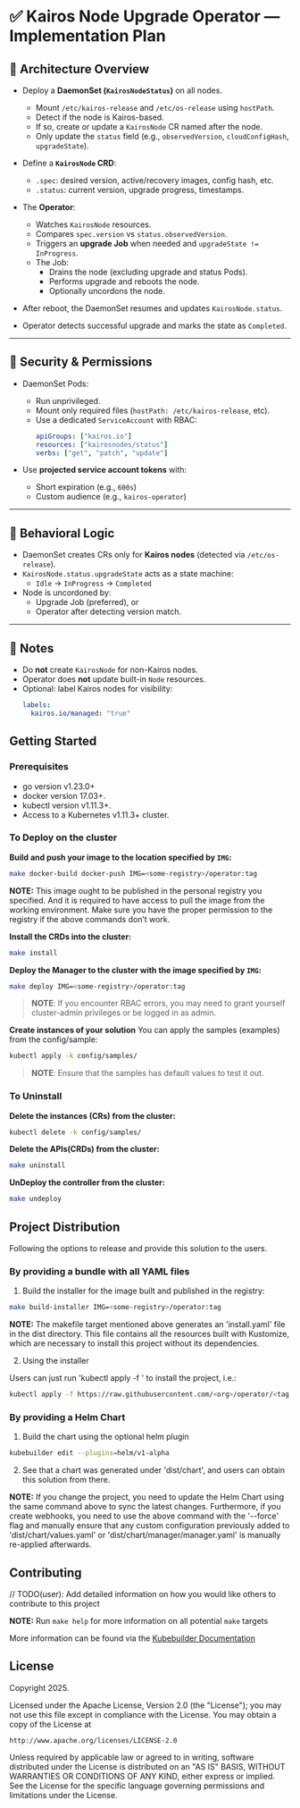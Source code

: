# ✅ Kairos Node Upgrade Operator — Implementation Plan

## 🔧 Architecture Overview

- Deploy a **DaemonSet (`KairosNodeStatus`)** on all nodes.
  - Mount `/etc/kairos-release` and `/etc/os-release` using `hostPath`.
  - Detect if the node is Kairos-based.
  - If so, create or update a `KairosNode` CR named after the node.
  - Only update the `status` field (e.g., `observedVersion`, `cloudConfigHash`, `upgradeState`).

- Define a **`KairosNode` CRD**:
  - `.spec`: desired version, active/recovery images, config hash, etc.
  - `.status`: current version, upgrade progress, timestamps.

- The **Operator**:
  - Watches `KairosNode` resources.
  - Compares `spec.version` vs `status.observedVersion`.
  - Triggers an **upgrade Job** when needed and `upgradeState != InProgress`.
  - The Job:
    - Drains the node (excluding upgrade and status Pods).
    - Performs upgrade and reboots the node.
    - Optionally uncordons the node.

- After reboot, the DaemonSet resumes and updates `KairosNode.status`.
- Operator detects successful upgrade and marks the state as `Completed`.

---

## 🔐 Security & Permissions

- DaemonSet Pods:
  - Run unprivileged.
  - Mount only required files (`hostPath: /etc/kairos-release`, etc).
  - Use a dedicated `ServiceAccount` with RBAC:
    ```yaml
    apiGroups: ["kairos.io"]
    resources: ["kairosnodes/status"]
    verbs: ["get", "patch", "update"]
    ```

- Use **projected service account tokens** with:
  - Short expiration (e.g., `600s`)
  - Custom audience (e.g., `kairos-operator`)

---

## 🧠 Behavioral Logic

- DaemonSet creates CRs only for **Kairos nodes** (detected via `/etc/os-release`).
- `KairosNode.status.upgradeState` acts as a state machine:
  - `Idle` → `InProgress` → `Completed`
- Node is uncordoned by:
  - Upgrade Job (preferred), or
  - Operator after detecting version match.

---

## 📌 Notes

- Do **not** create `KairosNode` for non-Kairos nodes.
- Operator does **not** update built-in `Node` resources.
- Optional: label Kairos nodes for visibility:
  ```yaml
  labels:
    kairos.io/managed: "true"


## Getting Started

### Prerequisites
- go version v1.23.0+
- docker version 17.03+.
- kubectl version v1.11.3+.
- Access to a Kubernetes v1.11.3+ cluster.

### To Deploy on the cluster
**Build and push your image to the location specified by `IMG`:**

```sh
make docker-build docker-push IMG=<some-registry>/operator:tag
```

**NOTE:** This image ought to be published in the personal registry you specified.
And it is required to have access to pull the image from the working environment.
Make sure you have the proper permission to the registry if the above commands don’t work.

**Install the CRDs into the cluster:**

```sh
make install
```

**Deploy the Manager to the cluster with the image specified by `IMG`:**

```sh
make deploy IMG=<some-registry>/operator:tag
```

> **NOTE**: If you encounter RBAC errors, you may need to grant yourself cluster-admin
privileges or be logged in as admin.

**Create instances of your solution**
You can apply the samples (examples) from the config/sample:

```sh
kubectl apply -k config/samples/
```

>**NOTE**: Ensure that the samples has default values to test it out.

### To Uninstall
**Delete the instances (CRs) from the cluster:**

```sh
kubectl delete -k config/samples/
```

**Delete the APIs(CRDs) from the cluster:**

```sh
make uninstall
```

**UnDeploy the controller from the cluster:**

```sh
make undeploy
```

## Project Distribution

Following the options to release and provide this solution to the users.

### By providing a bundle with all YAML files

1. Build the installer for the image built and published in the registry:

```sh
make build-installer IMG=<some-registry>/operator:tag
```

**NOTE:** The makefile target mentioned above generates an 'install.yaml'
file in the dist directory. This file contains all the resources built
with Kustomize, which are necessary to install this project without its
dependencies.

2. Using the installer

Users can just run 'kubectl apply -f <URL for YAML BUNDLE>' to install
the project, i.e.:

```sh
kubectl apply -f https://raw.githubusercontent.com/<org>/operator/<tag or branch>/dist/install.yaml
```

### By providing a Helm Chart

1. Build the chart using the optional helm plugin

```sh
kubebuilder edit --plugins=helm/v1-alpha
```

2. See that a chart was generated under 'dist/chart', and users
can obtain this solution from there.

**NOTE:** If you change the project, you need to update the Helm Chart
using the same command above to sync the latest changes. Furthermore,
if you create webhooks, you need to use the above command with
the '--force' flag and manually ensure that any custom configuration
previously added to 'dist/chart/values.yaml' or 'dist/chart/manager/manager.yaml'
is manually re-applied afterwards.

## Contributing
// TODO(user): Add detailed information on how you would like others to contribute to this project

**NOTE:** Run `make help` for more information on all potential `make` targets

More information can be found via the [Kubebuilder Documentation](https://book.kubebuilder.io/introduction.html)

## License

Copyright 2025.

Licensed under the Apache License, Version 2.0 (the "License");
you may not use this file except in compliance with the License.
You may obtain a copy of the License at

    http://www.apache.org/licenses/LICENSE-2.0

Unless required by applicable law or agreed to in writing, software
distributed under the License is distributed on an "AS IS" BASIS,
WITHOUT WARRANTIES OR CONDITIONS OF ANY KIND, either express or implied.
See the License for the specific language governing permissions and
limitations under the License.

